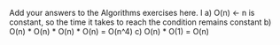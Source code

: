 Add your answers to the Algorithms exercises here.
I
a) O(n) <- n is constant, so the time it takes to reach the condition remains constant
b) O(n) * O(n) * O(n) * O(n) = O(n^4)
c) O(n) * O(1) = O(n)